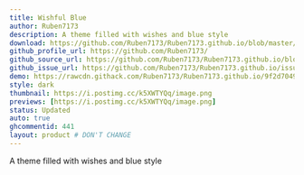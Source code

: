 ```yaml
---
title: Wishful Blue
author: Ruben7173
description: A theme filled with wishes and blue style
download: https://github.com/Ruben7173/Ruben7173.github.io/blob/master/BetterDiscord-Themes/wishful-blue/wishful-blue.theme.css
github_profile_url: https://github.com/Ruben7173/
github_source_url: https://github.com/Ruben7173/Ruben7173.github.io/blob/master/BetterDiscord-Themes/wishful-blue/wishful-blue.theme.css 
github_issue_url: https://github.com/Ruben7173/Ruben7173.github.io/issues
demo: https://rawcdn.githack.com/Ruben7173/Ruben7173.github.io/9f2d7049cb331802eba43f9d3dca6418cd8cd93b/BetterDiscord-Themes/wishful-blue/wishful-blue.theme.css
style: dark
thumbnail: https://i.postimg.cc/k5XWTYQq/image.png
previews: [https://i.postimg.cc/k5XWTYQq/image.png]
status: Updated
auto: true
ghcommentid: 441
layout: product # DON'T CHANGE
---
```

A theme filled with wishes and blue style
